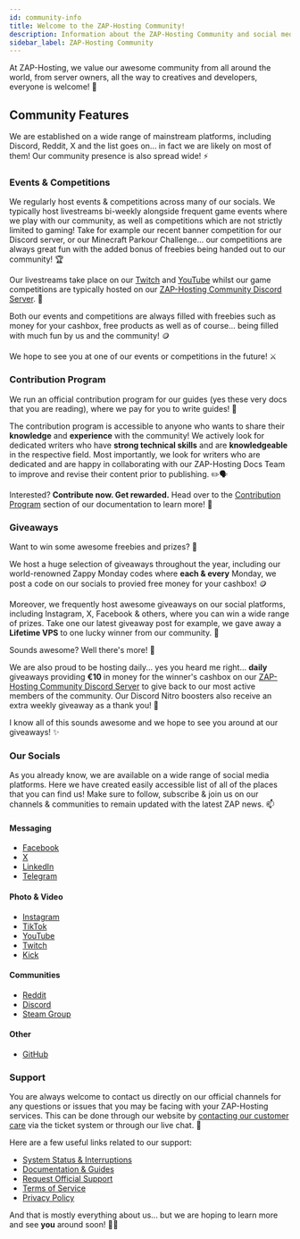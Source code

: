 ```yaml
---
id: community-info
title: Welcome to the ZAP-Hosting Community!
description: Information about the ZAP-Hosting Community and social media channels of ZAP-Hosting - ZAP-Hosting.com documentation
sidebar_label: ZAP-Hosting Community
---
```


At ZAP-Hosting, we value our awesome community from all around the world, from server owners, all the way to creatives and developers, everyone is welcome! 👋

## Community Features

We are established on a wide range of mainstream platforms, including Discord, Reddit, X and the list goes on... in fact we are likely on most of them! Our community presence is also spread wide! ⚡

### Events & Competitions

We regularly host events & competitions across many of our socials. We typically host livestreams bi-weekly alongside frequent game events where we play with our community, as well as competitions which are not strictly limited to gaming! Take for example our recent banner competition for our Discord server, or our Minecraft Parkour Challenge... our competitions are always great fun with the added bonus of freebies being handed out to our community! 🏆

Our livestreams take place on our [Twitch](https://twitch.tv/zaphosting) and [YouTube](https://youtube.com/zaphosting) whilst our game competitions are typically hosted on our [ZAP-Hosting Community Discord Server](https://discord.gg/invite/zaphosting). 🎥

Both our events and competitions are always filled with freebies such as money for your cashbox, free products as well as of course... being filled with much fun by us and the community! 🪙

We hope to see you at one of our events or competitions in the future! ⚔️

### Contribution Program

We run an official contribution program for our guides (yes these very docs that you are reading), where we pay for you to write guides! 📰

The contribution program is accessible to anyone who wants to share their **knowledge** and **experience** with the community! We actively look for dedicated writers who have **strong technical skills** and are **knowledgeable** in the respective field. Most importantly, we look for writers who are dedicated and are happy in collaborating with our ZAP-Hosting Docs Team to improve and revise their content prior to publishing. ✏️🗣️

Interested? **Contribute now. Get rewarded.** Head over to the [Contribution Program](contribution-introduction.md) section of our documentation to learn more! 🚀

### Giveaways

Want to win some awesome freebies and prizes? 🎁

We host a huge selection of giveaways throughout the year, including our world-renowned Zappy Monday codes where **each & every** Monday, we post a code on our socials to provied free money for your cashbox! 🪙

Moreover, we frequently host awesome giveaways on our social platforms, including Instagram, X, Facebook & others, where you can win a wide range of prizes. Take one our latest giveaway post for example, we gave away a **Lifetime VPS** to one lucky winner from our community. 💪

Sounds awesome? Well there's more! 🎉

We are also proud to be hosting daily... yes you heard me right... **daily** giveaways providing **€10** in money for the winner's cashbox on our [ZAP-Hosting Community Discord Server](https://discord.gg/invite/zaphosting) to give back to our most active members of the community. Our Discord Nitro boosters also receive an extra weekly giveaway as a thank you! 🫢

I know all of this sounds awesome and we hope to see you around at our giveaways! ✨

### Our Socials

As you already know, we are available on a wide range of social media platforms. Here we have created easily accessible list of all of the places that you can find us! Make sure to follow, subscribe & join us on our channels & communities to remain updated with the latest ZAP news. 📫

#### Messaging
- [Facebook](https://facebook.com/zaphosting)
- [X](https://x.com/zaphosting)
- [LinkedIn](https://linkedin.com/company/zaphosting)
- [Telegram](https://t.me/zap_hosting)

#### Photo & Video
- [Instagram](https://instagram.com/zaphosting)
- [TikTok](https://www.tiktok.com/@zaphosting)
- [YouTube](https://youtube.com/zaphosting)
- [Twitch](https://twitch.tv/zaphosting)
- [Kick](https://kick.com/zaphosting)

#### Communities
- [Reddit](https://reddit.com/r/zaphosting)
- [Discord](https://discord.gg/zaphosting)
- [Steam Group](https://steamcommunity.com/groups/zaphosting)

#### Other
- [GitHub](https://github.com/zaphosting)

### Support
You are always welcome to contact us directly on our official channels for any questions or issues that you may be facing with your ZAP-Hosting services. This can be done through our website by [contacting our customer care](https://zap-hosting.com/en/customer/support/) via the ticket system or through our live chat. 👥

Here are a few useful links related to our support:
- [System Status & Interruptions](https://zap-hosting.com/status)
- [Documentation & Guides](https://zap-hosting.com/guides/)
- [Request Official Support](https://zap-hosting.com/en/customer/support/)
- [Terms of Service](https://zap-hosting.com/en/terms/)
- [Privacy Policy](https://zap-hosting.com/en/privacy-policy/)

And that is mostly everything about us... but we are hoping to learn more and see **you** around soon! 🙋‍♂️